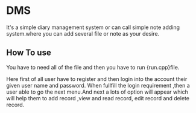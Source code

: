 # DMS
It's a simple diary management system or can call simple note adding system.where you can add several file or note  as your desire.

## How To use

You have to need all of the file and then you have to run {run.cpp}file.

Here first of all user have to register and then login into the account their given user name and password.
When  fullfill the login requirement ,then a user able to go the next menu.And next a lots of option will appear
which will help them to add record ,view and read record, edit record and delete record.
